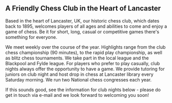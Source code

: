 ## A Friendly Chess Club in the Heart of Lancaster

Based in the heart of Lancaster, UK, our historic chess club, which dates back to 1895, welcomes players of all ages and abilities to come and enjoy a game of chess. Be it for short, long, casual or competitive games there's something for everyone.

We meet weekly over the course of the year. Highlights range from the club chess championship (90 minutes), to the rapid play championship, as well as  blitz chess tournaments. We take part in the local league and the Blackpool and Fylde league. For players who prefer to play casually, club nights always offer the opportunity to have a game. We provide tutoring for juniors on club night and host drop in chess at Lancaster library every Saturday morning. We run two National chess congresses each year.

If this sounds good, see the information for club nights below - please do get in touch via e-mail and we look forward to welcoming you soon!
